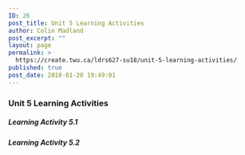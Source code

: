```yaml
---
ID: 26
post_title: Unit 5 Learning Activities
author: Colin Madland
post_excerpt: ""
layout: page
permalink: >
  https://create.twu.ca/ldrs627-su18/unit-5-learning-activities/
published: true
post_date: 2018-01-20 19:49:01
---
```

<h3>Unit 5 Learning Activities</h3>

<h5>Learning Activity 5.1</h5>

<h5>Learning Activity 5.2</h5>